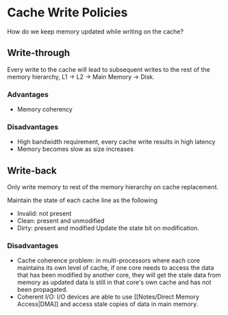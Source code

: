 # Cache Write Policies
How do we keep memory updated while writing on the cache?
## Write-through
Every write to the cache will lead to subsequent writes to the rest of the memory hierarchy, L1 -> L2 -> Main Memory -> Disk.
### Advantages
- Memory coherency
### Disadvantages
- High bandwidth requirement, every cache write results in high latency
- Memory becomes slow as size increases
## Write-back
Only write memory to rest of the memory hierarchy on cache replacement. 

Maintain the state of each cache line as the following
- Invalid: not present
- Clean: present and unmodified
- Dirty: present and modified
Update the state bit on modification. 
### Disadvantages
- Cache coherence problem: in multi-processors where each core maintains its own level of cache, if one core needs to access the data that has been modified by another core, they will get the stale data from memory as updated data is still in that core's own cache and has not been propagated.
- Coherent I/O: I/O devices are able to use [[Notes/Direct Memory Access|DMA]] and access stale copies of data in main memory.